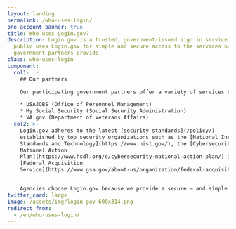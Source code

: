```yaml
---
layout: landing
permalink: /who-uses-login/
one_account_banner: true
title: Who uses Login.gov?
description: Login.gov is a trusted, government-issued sign in service. The
  public uses Login.gov for simple and secure access to the services our
  government partners provide.
class: who-uses-login
component:
  col1: |-
    ## Our partners

    Our participating government partners offer a variety of services such as:

    * USAJOBS (Office of Personnel Management)
    * My Social Security (Social Security Administration)
    * VA.gov (Department of Veterans Affairs)
  col2: >-
    Login.gov adheres to the latest [security standards](/policy/)
    established by top security organizations such as the [National Institute of
    Standards and Technology](https://www.nist.gov/), the [Cybersecurity
    National Action
    Plan](https://www.hsdl.org/c/cybersecurity-national-action-plan/) and the
    [Federal Acquisition
    Service](https://www.gsa.gov/about-us/organization/federal-acquisition-service)


    Agencies choose Login.gov because we provide a secure — and simple — solution. [Read more about our partner program](/partners/).
twitter_card: large
image: /assets/img/login-gov-600x314.png
redirect_from:
  - /en/who-uses-login/
---
```

